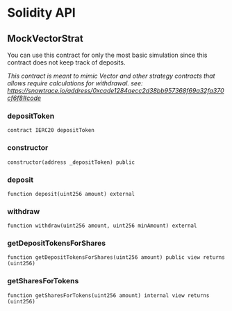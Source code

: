 # Solidity API

## MockVectorStrat

You can use this contract for only the most basic simulation since this contract
does not keep track of deposits.

_This contract is meant to mimic Vector and other strategy contracts that 
allows require calculations for withdrawal. see: https://snowtrace.io/address/0xcade1284aecc2d38bb957368f69a32fa370cf6f8#code_

### depositToken

```solidity
contract IERC20 depositToken
```

### constructor

```solidity
constructor(address _depositToken) public
```

### deposit

```solidity
function deposit(uint256 amount) external
```

### withdraw

```solidity
function withdraw(uint256 amount, uint256 minAmount) external
```

### getDepositTokensForShares

```solidity
function getDepositTokensForShares(uint256 amount) public view returns (uint256)
```

### getSharesForTokens

```solidity
function getSharesForTokens(uint256 amount) internal view returns (uint256)
```

